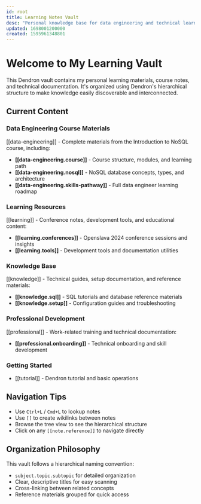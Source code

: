 ```yaml
---
id: root
title: Learning Notes Vault
desc: "Personal knowledge base for data engineering and technical learning"
updated: 1698001200000
created: 1595961348801
---
```


# Welcome to My Learning Vault

This Dendron vault contains my personal learning materials, course notes, and technical documentation. It's organized using Dendron's hierarchical structure to make knowledge easily discoverable and interconnected.

## Current Content

### Data Engineering Course Materials
[[data-engineering]] - Complete materials from the Introduction to NoSQL course, including:

- **[[data-engineering.course]]** - Course structure, modules, and learning path
- **[[data-engineering.nosql]]** - NoSQL database concepts, types, and architecture  
- **[[data-engineering.skills-pathway]]** - Full data engineer learning roadmap

### Learning Resources
[[learning]] - Conference notes, development tools, and educational content:

- **[[learning.conferences]]** - Openslava 2024 conference sessions and insights
- **[[learning.tools]]** - Development tools and documentation utilities

### Knowledge Base
[[knowledge]] - Technical guides, setup documentation, and reference materials:

- **[[knowledge.sql]]** - SQL tutorials and database reference materials
- **[[knowledge.setup]]** - Configuration guides and troubleshooting

### Professional Development
[[professional]] - Work-related training and technical documentation:

- **[[professional.onboarding]]** - Technical onboarding and skill development

### Getting Started
- [[tutorial]] - Dendron tutorial and basic operations

## Navigation Tips

- Use `Ctrl+L` / `Cmd+L` to lookup notes
- Use `[[` to create wikilinks between notes
- Browse the tree view to see the hierarchical structure
- Click on any `[[note.reference]]` to navigate directly

## Organization Philosophy

This vault follows a hierarchical naming convention:
- `subject.topic.subtopic` for detailed organization
- Clear, descriptive titles for easy scanning
- Cross-linking between related concepts
- Reference materials grouped for quick access
